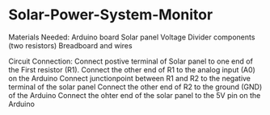 # Solar-Power-System-Monitor

Materials Needed:
  Arduino board
  Solar panel
  Voltage Divider components (two resistors)
  Breadboard and wires

Circuit Connection:
  Connect postive terminal of Solar panel to one end of the First resistor (R1).
  Connect the other end of R1 to the analog input (A0) on the Arduino
  Connect junctionpoint between R1 and R2 to the negative terminal of the solar panel
  Connect the other end of R2 to the ground (GND) of the Arduino
  Connect the ohter end of the solar panel to the 5V pin on the Arduino
